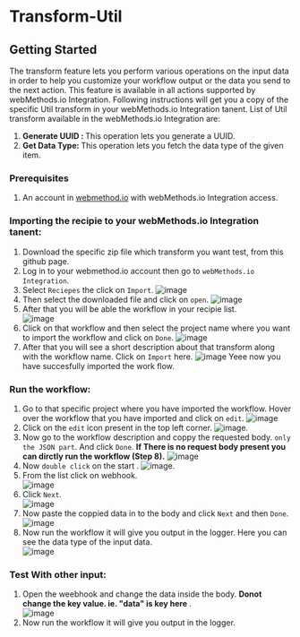# Transform-Util
## Getting Started
The transform feature lets you perform various operations on the input data in order to help you customize your workflow output or the data you send to the next action. This feature is available in all actions supported by webMethods.io Integration. 
Following instructions will get you a copy of the specific Util transform in your webMethods.io Integration tanent.
List of Util transform available in the webMethods.io Integration are:
1. <b> Generate UUID : </b>This operation lets you generate a UUID.
2. <b> Get Data Type: </b>This operation lets you fetch the data type of the given item.

### Prerequisites
1. An account in [webmethod.io](https://www.softwareag.cloud/site/product/webmethods-io-integration.html) with webMethods.io Integration access.

### Importing the recipie to your webMethods.io Integration tanent:
1. Download the specific zip file which transform you want test, from this github page.
2. Log in to your webmethod.io account then go to `webMethods.io Integration`.
3. Select `Reciepes` the click on `Import`.
![image](https://user-images.githubusercontent.com/60179170/88805095-5d798500-d1cc-11ea-97de-dec146247ecc.png)
4. Then select the downloaded file and click on `open`.
![image](https://user-images.githubusercontent.com/60179170/88959896-5895fd80-d2c0-11ea-97f7-e571b1b32174.png)
5. After that you will be able the workflow in your recipie list.<br/>
![image](https://user-images.githubusercontent.com/60179170/88959966-6f3c5480-d2c0-11ea-901c-dd374b132b98.png)
6. Click on that workflow and then select the project name where you want to import the workflow and click on `Done`.
![image](https://user-images.githubusercontent.com/60179170/88805882-5737d880-d1cd-11ea-8414-17324e86dcd6.png)
7. After that you will see a short description about that transform along with the workflow name. Click on `Import` here.
![image](https://user-images.githubusercontent.com/60179170/88960033-867b4200-d2c0-11ea-90f8-22865b41b2b9.png)
Yeee now you have succesfully imported the work flow.

### Run the workflow:
1. Go to that specific project where you have imported the workflow. Hover over the workflow that you have imported and click on `edit`.
![image](https://user-images.githubusercontent.com/60179170/88960106-a90d5b00-d2c0-11ea-9bfe-2ff078cfbe7c.png)
2. Click on the `edit` icon present in the top left corner.
![image](https://user-images.githubusercontent.com/60179170/88808530-a29fb600-d1d0-11ea-90e1-d4efeebfe853.png).
3. Now go to the workflow description and coppy the requested body. `only the JSON part`. And click `Done`. <b> If There is no request body present you can dirctly run the workflow (Step 8).</b>
![image](https://user-images.githubusercontent.com/60179170/88960202-c9d5b080-d2c0-11ea-9431-6c9c3a80e7d7.png)
4. Now `double click` on the start .
![image](https://user-images.githubusercontent.com/60179170/88809305-9700bf00-d1d1-11ea-91a2-235dfaf46578.png).
5. From the list click on webhook.<br/>
![image](https://user-images.githubusercontent.com/60179170/88810663-49855180-d1d3-11ea-914e-09f501278c2f.png)
6. Click `Next`.<br/>
![image](https://user-images.githubusercontent.com/60179170/88910377-05995780-d27a-11ea-99cc-b472dac0f0ef.png)
7. Now paste the coppied data in to the body and click `Next` and then `Done`.
![image](https://user-images.githubusercontent.com/60179170/88960286-eb369c80-d2c0-11ea-9b78-e0488bf25ada.png)
8. Now run the workflow it will give you output in the logger. Here you can see the data type of the input data.<br/>
![image](https://user-images.githubusercontent.com/60179170/88960372-06a1a780-d2c1-11ea-939a-75e3b69ef04c.png)

### Test With other input:
1. Open the weebhook and change the data inside the body. <b> Donot change the key value. ie. "data" is key here  </b>.<br/>
![image](https://user-images.githubusercontent.com/60179170/88960490-36e94600-d2c1-11ea-8988-8aa2a67f8c54.png)
2.  Now run the workflow it will give you output in the logger. 

